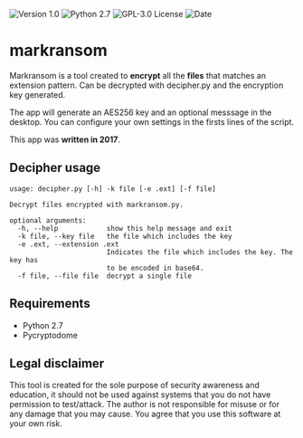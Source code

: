 ![[Version 1.0](https://github.com/R3nt0n)](http://img.shields.io/badge/version-v1.0-orange.svg)
![[Python 2.7](https://github.com/R3nt0n)](http://img.shields.io/badge/python-2.7-blue.svg)
![[GPL-3.0 License](https://github.com/R3nt0n)](https://img.shields.io/badge/license-GPL%203.0-brightgreen.svg)
![[Date](https://github.com/R3nt0n)](http://img.shields.io/badge/date-2017-yellow.svg)


# markransom

Markransom is a tool created to **encrypt** all the **files** that matches an extension pattern. Can be decrypted with decipher.py and the encryption key generated.

The app will generate an AES256 key and an optional messsage in the desktop. You can configure your own settings in the firsts lines of the script.

This app was **written in 2017**.

## Decipher usage

```
usage: decipher.py [-h] -k file [-e .ext] [-f file]  

Decrypt files encrypted with markransom.py.

optional arguments:
  -h, --help            show this help message and exit
  -k file, --key file   the file which includes the key
  -e .ext, --extension .ext
                        Indicates the file which includes the key. The key has
                        to be encoded in base64.
  -f file, --file file  decrypt a single file  
```

## Requirements
+ Python 2.7
+ Pycryptodome


## Legal disclaimer
This tool is created for the sole purpose of security awareness and education, it should not be used against systems that you do not have permission to test/attack. The author is not responsible for misuse or for any damage that you may cause. You agree that you use this software at your own risk. 
